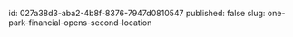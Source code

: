 id: 027a38d3-aba2-4b8f-8376-7947d0810547
published: false
slug: one-park-financial-opens-second-location
